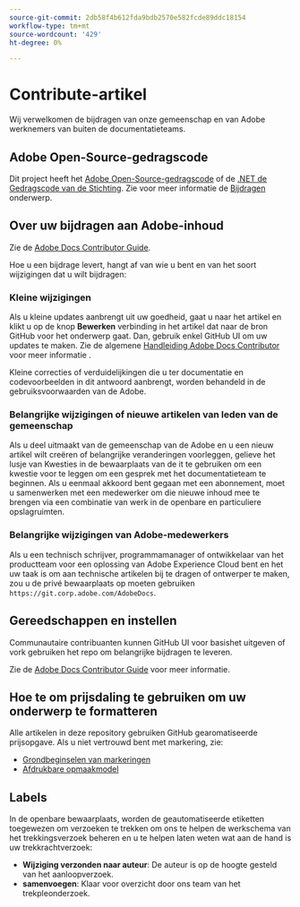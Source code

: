 ```yaml
---
source-git-commit: 2db58f4b612fda9bdb2570e582fcde89ddc18154
workflow-type: tm+mt
source-wordcount: '429'
ht-degree: 0%

---
```

# Contribute-artikel

Wij verwelkomen de bijdragen van onze gemeenschap en van Adobe werknemers van buiten de documentatieteams.

## Adobe Open-Source-gedragscode

Dit project heeft het [Adobe Open-Source-gedragscode](../code-of-conduct.md) of de [.NET de Gedragscode van de Stichting](https://dotnetfoundation.org/code-of-conduct). Zie voor meer informatie de [Bijdragen](../contributing.md) onderwerp.

## Over uw bijdragen aan Adobe-inhoud

Zie de [Adobe Docs Contributor Guide](https://experienceleague.adobe.com/docs/contributor/contributor-guide/introduction.html).

Hoe u een bijdrage levert, hangt af van wie u bent en van het soort wijzigingen dat u wilt bijdragen:

### Kleine wijzigingen

Als u kleine updates aanbrengt uit uw goedheid, gaat u naar het artikel en klikt u op de knop **Bewerken** verbinding in het artikel dat naar de bron GitHub voor het onderwerp gaat. Dan, gebruik enkel GitHub UI om uw updates te maken. Zie de algemene [Handleiding Adobe Docs Contributor](https://experienceleague.adobe.com/docs/contributor/contributor-guide/introduction.html) voor meer informatie .

Kleine correcties of verduidelijkingen die u ter documentatie en codevoorbeelden in dit antwoord aanbrengt, worden behandeld in de gebruiksvoorwaarden van de Adobe.

### Belangrijke wijzigingen of nieuwe artikelen van leden van de gemeenschap

Als u deel uitmaakt van de gemeenschap van de Adobe en u een nieuw artikel wilt creëren of belangrijke veranderingen voorleggen, gelieve het lusje van Kwesties in de bewaarplaats van de it te gebruiken om een kwestie voor te leggen om een gesprek met het documentatieteam te beginnen. Als u eenmaal akkoord bent gegaan met een abonnement, moet u samenwerken met een medewerker om die nieuwe inhoud mee te brengen via een combinatie van werk in de openbare en particuliere opslagruimten.

<!--
If you submit a pull request with significant changes to documentation and code examples, you will see a message in the pull request asking you to submit an online contribution license agreement (CLA). We need you to complete the online form before we can review your pull request.
-->

### Belangrijke wijzigingen van Adobe-medewerkers

Als u een technisch schrijver, programmamanager of ontwikkelaar van het productteam voor een oplossing van Adobe Experience Cloud bent en het uw taak is om aan technische artikelen bij te dragen of ontwerper te maken, zou u de privé bewaarplaats op moeten gebruiken `https://git.corp.adobe.com/AdobeDocs`.

<!--Employees from other parts of the Adobe world should use the public repo for minor updates.-->

## Gereedschappen en instellen

Communautaire contribuanten kunnen GitHub UI voor basishet uitgeven of vork gebruiken het repo om belangrijke bijdragen te leveren.

Zie de [Adobe Docs Contributor Guide](https://experienceleague.adobe.com/docs/contributor/contributor-guide/introduction.html) voor meer informatie.

## Hoe te om prijsdaling te gebruiken om uw onderwerp te formatteren

Alle artikelen in deze repository gebruiken GitHub gearomatiseerde prijsopgave. Als u niet vertrouwd bent met markering, zie:

* [Grondbeginselen van markeringen](https://help.github.com/articles/getting-started-with-writing-and-formatting-on-github/)
* [Afdrukbare opmaakmodel](https://guides.github.com/pdfs/markdown-cheatsheet-online.pdf)

## Labels

In de openbare bewaarplaats, worden de geautomatiseerde etiketten toegewezen om verzoeken te trekken om ons te helpen de werkschema van het trekkingsverzoek beheren en u te helpen laten weten wat aan de hand is uw trekkrachtverzoek:

* **Wijziging verzonden naar auteur**: De auteur is op de hoogte gesteld van het aanloopverzoek.
* **samenvoegen**: Klaar voor overzicht door ons team van het trekpleonderzoek.
